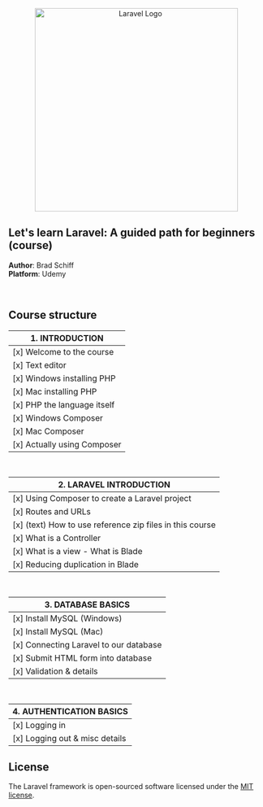 <p align="center"><a href="https://laravel.com" target="_blank"><img src="https://raw.githubusercontent.com/laravel/art/master/logo-lockup/5%20SVG/2%20CMYK/1%20Full%20Color/laravel-logolockup-cmyk-red.svg" width="400" alt="Laravel Logo"></a></p>

## Let's learn Laravel: A guided path for beginners (course)

**Author**: Brad Schiff\
**Platform**: Udemy

<br>

## Course structure

| 1. INTRODUCTION                                           |
|-----------------------------------------------------------|
| [x] Welcome to the course                                 |
| [x] Text editor                                           |
| [x] Windows installing PHP                                |
| [x] Mac installing PHP                                    |
| [x] PHP the language itself                               |
| [x] Windows Composer                                      |
| [x] Mac Composer                                          |
| [x] Actually using Composer                               |

<br>

| 2. LARAVEL INTRODUCTION                                   |
|-----------------------------------------------------------|
| [x] Using Composer to create a Laravel project            |
| [x] Routes and URLs                                       |
| [x] (text) How to use reference zip files in this course  |
| [x] What is a Controller                                  |
| [x] What is a view - What is Blade                        |
| [x] Reducing duplication in Blade                         |

<br>

| 3. DATABASE BASICS                                        |
|-----------------------------------------------------------|
| [x] Install MySQL (Windows)                               |
| [x] Install MySQL (Mac)                                   |
| [x] Connecting Laravel to our database                    |
| [x] Submit HTML form into database                        |
| [x] Validation & details                                  |

<br>

| 4. AUTHENTICATION BASICS                                  |
|-----------------------------------------------------------|
| [x] Logging in                                            |
| [x] Logging out & misc details                            |





## License

The Laravel framework is open-sourced software licensed under the [MIT license](https://opensource.org/licenses/MIT).
